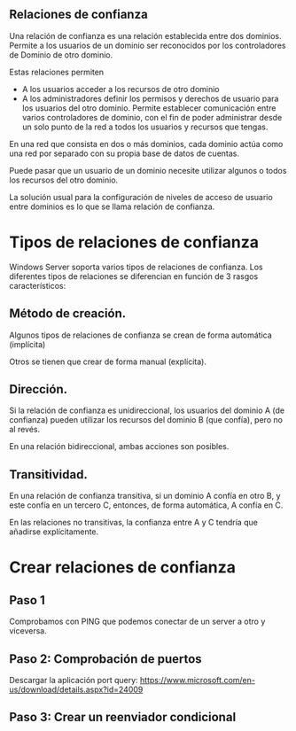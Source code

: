 ## Relaciones de confianza

Una relación de confianza es una relación establecida entre dos dominios. Permite a los usuarios de un dominio ser reconocidos por los controladores de Dominio de otro dominio.

Estas relaciones permiten 
* A los usuarios acceder a los recursos de otro dominio
* A los administradores definir los permisos y derechos de usuario para los usuarios del otro dominio.
Permite establecer comunicación entre varios controladores de dominio, con el fin de poder administrar desde un solo punto de la red a todos los usuarios y recursos que tengas.

En una red que consista en dos o más dominios, cada dominio actúa como una red por separado con su propia base de datos de cuentas.

Puede pasar que un usuario de un dominio necesite utilizar algunos o todos los recursos del otro dominio. 

La solución usual para la configuración de niveles de acceso de usuario entre dominios es lo que se llama relación de confianza.

# Tipos de relaciones de confianza

Windows Server soporta varios tipos de relaciones de confianza. Los diferentes tipos de relaciones se diferencian en función de 3 rasgos característicos:

## Método de creación. 
Algunos tipos de relaciones de confianza se crean de forma automática (implícita)

Otros se tienen que crear de forma manual (explícita).

## Dirección. 
Si la relación de confianza es unidireccional, los usuarios del dominio A (de confianza) pueden utilizar los recursos del dominio B (que confía), pero no al revés. 

En una relación bidireccional, ambas acciones son posibles.

## Transitividad. 

En una relación de confianza transitiva, si un dominio A confía en otro B, y este confía en un tercero C, entonces, de forma automática, A confía en C. 

En las relaciones no transitivas, la confianza entre A y C tendría que añadirse explícitamente.

# Crear relaciones de confianza

## Paso 1
Comprobamos con PING que podemos conectar de un server a otro y viceversa.
## Paso 2: Comprobación de puertos
Descargar la aplicación port query: https://www.microsoft.com/en-us/download/details.aspx?id=24009
## Paso 3: Crear un reenviador condicional
